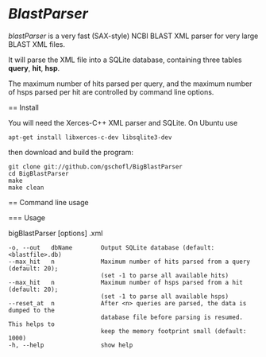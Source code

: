 # _BlastParser_

_blastParser_ is a very fast (SAX-style) NCBI BLAST XML parser for very large BLAST XML files.


It will parse the XML file into a SQLite database, containing three tables __query__, __hit__,
__hsp__.

The maximum number of hits parsed per query, and the maximum number of hsps parsed per hit
are controlled by command line options.

== Install

You will need the Xerces-C++ XML parser and SQLite. On Ubuntu use

  	apt-get install libxerces-c-dev libsqlite3-dev

then download and build the program:

	git clone git://github.com/gschofl/BigBlastParser
	cd BigBlastParser
	make
	make clean

== Command line usage

=== Usage

  bigBlastParser [options] <blastfile>.xml

    -o, --out 	dbName        Output SQLite database (default: <blastfile>.db)
    --max_hit	n        	  Maximum number of hits parsed from a query (default: 20);
    						  (set -1 to parse all available hits)
    --max_hit	n 		      Maximum number of hsps parsed from a hit (default: 20);
    						  (set -1 to parse all available hsps)
    --reset_at  n 	 		  After <n> queries are parsed, the data is dumped to the
                              database file before parsing is resumed. This helps to
                              keep the memory footprint small (default: 1000)
    -h, --help                show help


